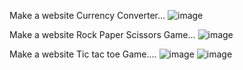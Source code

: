 Make a website Currency Converter...
![image](https://github.com/Monideepa28/Websites/assets/112297727/dfd72c16-70eb-44a8-be80-fc0c094fb43f)

Make a website Rock Paper Scissors Game...
![image](https://github.com/Monideepa28/Websites/assets/112297727/01537af2-6fb0-4d5c-a542-f03f6f809d9e)

Make a website Tic tac toe Game....
![image](https://github.com/Monideepa28/Websites/assets/112297727/68bd7aed-d460-413b-9050-7101f88c42e6)
![image](https://github.com/Monideepa28/Websites/assets/112297727/84395438-0f32-4fe1-ae7d-8764c220e57d)
